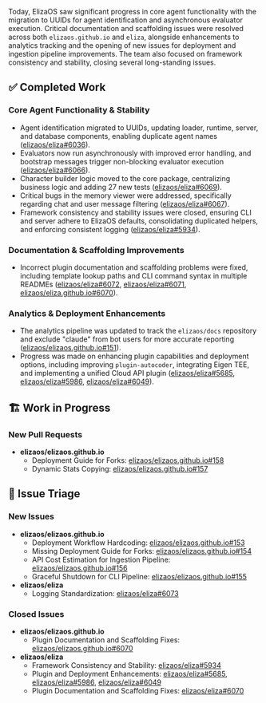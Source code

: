 Today, ElizaOS saw significant progress in core agent functionality with the migration to UUIDs for agent identification and asynchronous evaluator execution. Critical documentation and scaffolding issues were resolved across both `elizaos.github.io` and `eliza`, alongside enhancements to analytics tracking and the opening of new issues for deployment and ingestion pipeline improvements. The team also focused on framework consistency and stability, closing several long-standing issues.

## ✅ Completed Work
### Core Agent Functionality & Stability
- Agent identification migrated to UUIDs, updating loader, runtime, server, and database components, enabling duplicate agent names ([elizaos/eliza#6036](https://github.com/elizaos/eliza/pull/6036)).
- Evaluators now run asynchronously with improved error handling, and bootstrap messages trigger non-blocking evaluator execution ([elizaos/eliza#6066](https://github.com/eliza/pull/6066)).
- Character builder logic moved to the core package, centralizing business logic and adding 27 new tests ([elizaos/eliza#6069](https://github.com/elizaos/eliza/pull/6069)).
- Critical bugs in the memory viewer were addressed, specifically regarding chat and user message filtering ([elizaos/eliza#6067](https://github.com/elizaos/eliza/pull/6067)).
- Framework consistency and stability issues were closed, ensuring CLI and server adhere to ElizaOS defaults, consolidating duplicated helpers, and enforcing consistent logging ([elizaos/eliza#5934](https://github.com/elizaos/eliza/issues/5934)).

### Documentation & Scaffolding Improvements
- Incorrect plugin documentation and scaffolding problems were fixed, including template lookup paths and CLI command syntax in multiple READMEs ([elizaos/eliza#6072](https://github.com/elizaos/eliza/pull/6072), [elizaos/eliza#6071](https://github.com/elizaos/eliza/pull/6071), [elizaos/eliza.github.io#6070](https://github.com/elizaos/elizaos.github.io/issues/6070)).

### Analytics & Deployment Enhancements
- The analytics pipeline was updated to track the `elizaos/docs` repository and exclude "claude" from bot users for more accurate reporting ([elizaos/elizaos.github.io#151](https://github.com/elizaos/elizaos.github.io/pull/151)).
- Progress was made on enhancing plugin capabilities and deployment options, including improving `plugin-autocoder`, integrating Eigen TEE, and implementing a unified Cloud API plugin ([elizaos/eliza#5685](https://github.com/elizaos/eliza/issues/5685), [elizaos/eliza#5986](https://github.com/elizaos/eliza/issues/5986), [elizaos/eliza#6049](https://github.com/elizaos/eliza/issues/6049)).

## 🏗️ Work in Progress
### New Pull Requests
- **elizaos/elizaos.github.io**
    - Deployment Guide for Forks: [elizaos/elizaos.github.io#158](https://github.com/elizaos/elizaos.github.io/pull/158)
    - Dynamic Stats Copying: [elizaos/elizaos.github.io#157](https://github.com/elizaos/elizaos.github.io/pull/157)

## 🐞 Issue Triage
### New Issues
- **elizaos/elizaos.github.io**
    - Deployment Workflow Hardcoding: [elizaos/elizaos.github.io#153](https://github.com/elizaos/elizaos.github.io/issues/153)
    - Missing Deployment Guide for Forks: [elizaos/elizaos.github.io#154](https://github.com/elizaos/elizaos.github.io/issues/154)
    - API Cost Estimation for Ingestion Pipeline: [elizaos/elizaos.github.io#156](https://github.com/elizaos/elizaos.github.io/issues/156)
    - Graceful Shutdown for CLI Pipeline: [elizaos/elizaos.github.io#155](https://github.com/elizaos/elizaos.github.io/issues/155)
- **elizaos/eliza**
    - Logging Standardization: [elizaos/eliza#6073](https://github.com/elizaos/eliza/issues/6073)

### Closed Issues
- **elizaos/elizaos.github.io**
    - Plugin Documentation and Scaffolding Fixes: [elizaos/elizaos.github.io#6070](https://github.com/elizaos/elizaos.github.io/issues/6070)
- **elizaos/eliza**
    - Framework Consistency and Stability: [elizaos/eliza#5934](https://github.com/elizaos/eliza/issues/5934)
    - Plugin and Deployment Enhancements: [elizaos/eliza#5685](https://github.com/elizaos/eliza/issues/5685), [elizaos/eliza#5986](https://github.com/elizaos/eliza/issues/5986), [elizaos/eliza#6049](https://github.com/elizaos/eliza/issues/6049)
    - Plugin Documentation and Scaffolding Fixes: [elizaos/eliza#6070](https://github.com/elizaos/eliza/issues/6070)
